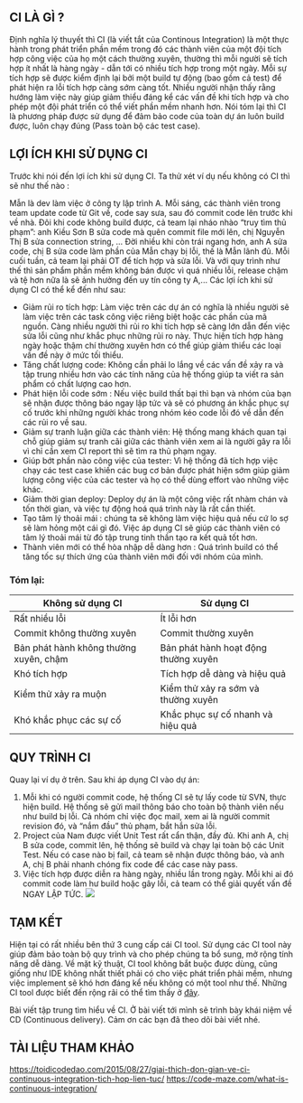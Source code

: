 ## CI LÀ GÌ ?

Định nghĩa lý thuyết thì CI (là viết tắt của Continous Integration) là một thực hành trong phát triển phần mềm trong đó các thành viên của một đội tích hợp công việc của họ một cách thường xuyên, thường thì mỗi người sẽ tích hợp ít nhất là hàng ngày - dẫn tới có nhiều tích hợp trong một ngày. Mỗi sự tích hợp sẽ được kiểm định lại bởi một build tự động (bao gồm cả test) để phát hiện ra lỗi tích hợp càng sớm càng tốt. Nhiều người nhận thấy rằng hướng làm việc này giúp giảm thiểu đáng kể các vấn đề khi tích hợp và cho phép một đội phát triển có thể viết phần mềm nhanh hơn.
Nói tóm lại thì CI là phương pháp được sử dụng để đảm bảo code của toàn dự án luôn build được, luôn chạy đúng (Pass toàn bộ các test case).
## LỢI ÍCH KHI SỬ DỤNG CI

Trước khi nói đến lợi ích khi sử dụng CI. Ta thử xét ví dụ nếu không có CI thì sẽ như thế nào : 

Mẫn là dev làm việc ở công ty lập trình A. Mỗi sáng, các thành viên trong team update code từ Git về, code say sưa, sau đó commit code lên trước khi về nhà.
Đôi khi code không build được, cả team lại nháo nhào “truy tìm thủ phạm”: anh Kiều Sơn B sửa code mà quên commit file mới lên, chị Nguyễn Thị B sửa connection string, … Đời nhiều khi còn trái ngang hơn, anh A sửa code, chị B sửa code làm phần của Mẫn chạy bị lỗi, thế là Mẫn lãnh đủ. 
Mỗi cuối tuần, cả team lại phải OT để tích hợp và sửa lỗi. Và với quy trình như thế thì sản phẩm  phần mềm không bán được vì quá nhiều lỗi, release chậm và tệ hơn nữa là sẽ ảnh hưởng đến uy tín công ty A,...
Các lợi ích khi sử dụng CI có thể kể đến như sau:
* Giảm rủi ro tích hợp: Làm việc trên các dự án có nghĩa là nhiều người sẽ làm việc trên các task công việc riêng biệt hoặc các phần của mã nguồn. Càng nhiều người thì rủi ro khi tích hợp sẽ càng lớn dẫn đến việc sửa lỗi cũng như khắc phục những rủi ro này.  Thực hiện tích hợp hàng ngày hoặc thậm chí thường xuyên hơn có thể giúp giảm thiểu các loại vấn đề này ở mức tối thiểu.
* Tăng chất lượng code: Không cần phải lo lắng về các vấn đề xảy ra và tập trung nhiều hơn vào các tính năng của hệ thống giúp ta viết ra sản phẩm có chất lượng cao hơn.
* Phát hiện lỗi code sớm : Nếu việc build thất bại thì bạn và nhóm của bạn sẽ nhận được thông báo ngay lập tức và sẽ có phương án khắc phục sự cố trước khi những người khác trong nhóm kéo code lỗi đó về dẫn đến các rủi ro về sau.
* Giảm sự tranh luận giữa các thành viên: Hệ thống mang khách quan tại chỗ giúp giảm sự tranh cãi giữa các thành viên xem ai là người gây ra lỗi vì chỉ cần xem CI report thì sẽ tìm ra thủ phạm ngay.
* Giúp bớt phần nào công việc của tester: Vì hệ thống đã tích hợp việc chạy các test case khiến các bug cơ bản được phát hiện sớm giúp giảm lượng công việc của các tester và họ có thể dùng effort vào những việc khác.
* Giảm thời gian deploy:  Deploy dự án là một công việc rất nhàm chán và tốn thời gian, và việc tự động hoá quá trình này là rất cần thiết.
* Tạo tâm lý thoải mái : chúng ta sẽ không làm việc hiệu quả nếu cứ lo sợ sẽ làm hỏng một cái gì đó. Việc áp dụng CI sẽ giúp các thành viên có tâm lý thoải mái từ đó tập trung tinh thần tạo ra kết quả tốt hơn.
* Thành viên mới có thể hòa nhập dễ dàng hơn : Quá trình build có thể tăng tốc sự thích ứng của thành viên mới đối với nhóm của mình.
### Tóm lại:

| Không sử dụng CI | Sử dụng CI |
| -------- | -------- |
| Rất nhiều lỗi|Ít lỗi hơn|
| Commit không thường xuyên|Commit thường xuyên|
| Bản phát hành không thường xuyên, chậm|Bản phát hành hoạt động thường xuyên|
| Khó tích hợp|Tích hợp dễ dàng và hiệu quả|
| Kiểm thử xảy ra muộn|Kiểm thử xảy ra sớm và thường xuyên|
| Khó khắc phục các sự cố|Khắc phục sự cố nhanh và hiệu quả|
## QUY TRÌNH CI

Quay lại ví dụ ở trên. Sau khi áp dụng CI vào dự án:
1. Mỗi khi có người commit code, hệ thống CI sẽ tự lấy code từ SVN, thực hiện build. Hệ thống sẽ gửi mail thông báo cho toàn bộ thành viên nếu như build bị lỗi. Cả nhóm chỉ việc đọc mail, xem ai là người commit revision đó, và “nắm đầu” thủ phạm, bắt hắn sửa lỗi.
2. Project của Nam được viết Unit Test rất cẩn thận, đầy đủ. Khi anh A, chị B sửa code, commit lên, hệ thống sẽ build và chạy lại toàn bộ các Unit Test. Nếu có case nào bị fail, cả team sẽ nhận được thông báo, và anh A, chị B phải nhanh chóng fix code để các case này pass.
3. Việc tích hợp được diễn ra hàng ngày, nhiều lần trong ngày. Mỗi khi ai đó commit code làm hư build hoặc gây lỗi, cả team có thể giải quyết vấn đề NGAY LẬP TỨC.
![](https://images.viblo.asia/43fe6e90-44a2-498e-ba1c-9d97430702a1.jpg)
## TẠM KẾT

Hiện tại có rất nhiều bên thứ 3 cung cấp cái CI tool. Sử dụng các CI tool này giúp đảm bảo toàn bộ quy trình và cho phép chúng ta bổ sung, mở rộng tính năng dễ dàng. Về mặt kỹ thuật, CI tool không bắt buộc được dùng, cũng giống như IDE không nhất thiết phải có cho việc phát triển phải mềm, nhưng việc implement sẽ khó hơn đáng kể nếu không có một tool như thế. Những CI tool được biết đến rộng rãi có thể tìm thấy ở [đây](https://code-maze.com/top-8-continuous-integration-tools/).

Bài viết tập trung tìm hiểu về CI. Ở bài viết tới mình sẽ trình bày khái niệm về CD (Continuous delivery). Cảm ơn các bạn đã theo dõi bài viết nhé.
## TÀI LIỆU THAM KHẢO

https://toidicodedao.com/2015/08/27/giai-thich-don-gian-ve-ci-continuous-integration-tich-hop-lien-tuc/
https://code-maze.com/what-is-continuous-integration/